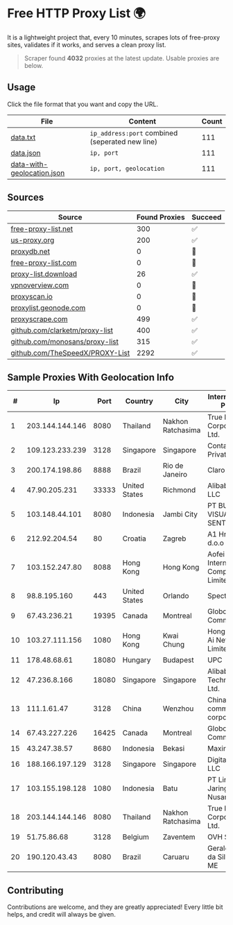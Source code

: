 
# Free HTTP Proxy List 🌍

It is a lightweight project that, every 10 minutes, scrapes lots of free-proxy sites, validates if it works, and serves a clean proxy list.


> Scraper found **4032** proxies at the latest update. Usable proxies are below.

## Usage

Click the file format that you want and copy the URL.


|File|Content|Count|
|----|-------|-----|
|[data.txt](https://raw.githubusercontent.com/themiralay/Proxy-List-World/master/data.txt)|`ip_address:port` combined (seperated new line)|111|
|[data.json](https://raw.githubusercontent.com/themiralay/Proxy-List-World/master/data.json)|`ip, port`|111|
|[data-with-geolocation.json](https://raw.githubusercontent.com/themiralay/Proxy-List-World/master/data-with-geolocation.json)|`ip, port, geolocation`|111|

## Sources

|Source|Found Proxies|Succeed|
|------|-------------|-------|
|[free-proxy-list.net](https://free-proxy-list.net)|300|✅|
|[us-proxy.org](https://www.us-proxy.org)|200|✅|
|[proxydb.net](http://proxydb.net)|0|🚫|
|[free-proxy-list.com](https://free-proxy-list.com/?page=&port=&type%5B%5D=http&type%5B%5D=https&up_time=0&search=Search)|0|🚫|
|[proxy-list.download](https://www.proxy-list.download/HTTP)|26|✅|
|[vpnoverview.com](https://vpnoverview.com/privacy/anonymous-browsing/free-proxy-servers)|0|🚫|
|[proxyscan.io](https://www.proxyscan.io)|0|🚫|
|[proxylist.geonode.com](https://proxylist.geonode.com/api/proxy-list?limit=300&page=1&sort_by=lastChecked&sort_type=desc&protocols=http,https)|0|🚫|
|[proxyscrape.com](https://api.proxyscrape.com/v2/?request=displayproxies&protocol=http&timeout=10000&country=all&ssl=all&anonymity=all)|499|✅|
|[github.com/clarketm/proxy-list](https://raw.githubusercontent.com/clarketm/proxy-list/master/proxy-list-raw.txt)|400|✅|
|[github.com/monosans/proxy-list](https://raw.githubusercontent.com/monosans/proxy-list/main/proxies/http.txt)|315|✅|
|[github.com/TheSpeedX/PROXY-List](https://raw.githubusercontent.com/TheSpeedX/PROXY-List/master/http.txt)|2292|✅|


## Sample Proxies With Geolocation Info

|#|Ip|Port|Country|City|Internet Service Provider|
|-|--|----|-------|----|-------------------------|
|1|203.144.144.146|8080|Thailand|Nakhon Ratchasima|True Internet Corporation CO. Ltd.|
|2|109.123.233.239|3128|Singapore|Singapore|Contabo Asia Private Limited|
|3|200.174.198.86|8888|Brazil|Rio de Janeiro|Claro S.A|
|4|47.90.205.231|33333|United States|Richmond|Alibaba.com LLC|
|5|103.148.44.101|8080|Indonesia|Jambi City|PT BUANA VISUALNET SENTRA|
|6|212.92.204.54|80|Croatia|Zagreb|A1 Hrvatska d.o.o|
|7|103.152.247.80|8088|Hong Kong|Hong Kong|Aofei Data International Company Limited|
|8|98.8.195.160|443|United States|Orlando|Spectrum|
|9|67.43.236.21|19395|Canada|Montreal|GloboTech Communications|
|10|103.27.111.156|1080|Hong Kong|Kwai Chung|Hong Kong San Ai Net Int'l Limited|
|11|178.48.68.61|18080|Hungary|Budapest|UPC|
|12|47.236.8.166|18080|Singapore|Singapore|Alibaba (US) Technology Co., Ltd.|
|13|111.1.61.47|3128|China|Wenzhou|China Mobile communications corporation|
|14|67.43.227.226|16425|Canada|Montreal|GloboTech Communications|
|15|43.247.38.57|8680|Indonesia|Bekasi|Maxindo|
|16|188.166.197.129|3128|Singapore|Singapore|DigitalOcean, LLC|
|17|103.155.198.128|1080|Indonesia|Batu|PT Lintas Jaringan Nusantara|
|18|203.144.144.146|8080|Thailand|Nakhon Ratchasima|True Internet Corporation CO. Ltd.|
|19|51.75.86.68|3128|Belgium|Zaventem|OVH SAS|
|20|190.120.43.43|8080|Brazil|Caruaru|Geraldo Freire da Silva Júnior-ME|



## Contributing

Contributions are welcome, and they are greatly appreciated! Every
little bit helps, and credit will always be given.

